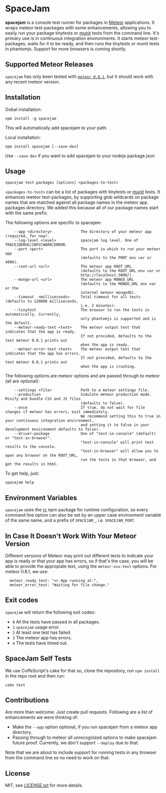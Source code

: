 SpaceJam
========

**spacejam** is a console test runner for packages in [Meteor](https://www.meteor.com/) applications. It wraps meteor test-packages with some enhancements, allowing you to easily run your package tinytests or [munit](https://atmospherejs.com/package/munit) tests from the command line. It's primary use is in continuous integration environments. It starts meteor test-packages, waits for it to be ready, and then runs the tinytests or munit tests in phantomjs. Support for more browsers is coming shortly.

Supported Meteor Releases
-------------------------
```spacejam``` has only been tested with [```meteor 0.8.1```](https://github.com/meteor/meteor/tree/release/0.8.1/), but it should work with any recent meteor version.

Installation
------------
Gobal installation:

    npm install -g spacejam
This will automatically add spacejam to your path.

Local installation:

	npm install spacejam [--save-dev]
Use `--save-dev` if you want to add spacejam to your nodejs package.json

Usage
-----

    spacejam test-packages [options] <packages-to-test>

`<packages-to-test>` can be a list of packages with tinytests or [munit](https://atmospherejs.com/package/munit) tests.
It enhances meteor test-packages, by supporting glob wildcards on package names that are matched against all package names in the meteor app packages directory. We added this because all of our package names start with the same prefix.
	
The following options are specific to spacejam:

        --app <directory>             The directory of your meteor app (required, for now).
        --log-level <level>           spacejam log level. One of TRACE|DEBUG|INFO|WARN|ERROR.
        --port <port>                 The port in which to run your meteor app 
                                      (defaults to the PORT env var or 4096).
        --root-url <url>              The meteor app ROOT_URL 
									  (defaults to the ROOT_URL env var or 
									  http://localhost:3000/).
		--mongo-url <url>  			  The meteor app MONGO_URL
									  (defaults to the MONGO_URL env var or the 
									  internal meteor mongodb).
        --timeout  <milliseconds>     Total timeout for all tests (defaults to 120000 milliseconds, 
									  i.e. 2 minutes).
		--tinytest                    The browser to run the tests in automatically. Currently, 
                                      only phantomjs is supported and is the default.
        --meteor-ready-text <text>    The meteor output text that indicates that the app is ready.
									  If not provided, defaults to the text meteor 0.8.1 prints out
									  when the app is ready.	
        --meteor-error-text <text>    The meteor output text that indicates that the app has errors.
									  If not provided, defaults to the text meteor 0.8.1 prints out 
								      when the app is crashing.

The following options are meteor options and are passed through to meteor (all are optional):

        --settings <file>             Path to a meteor settings file.
		--production  			      Simulate meteor production mode. Minify and bundle CSS and JS files
									  (defaults to false).
		--once        				  If true, do not wait for file changes if meteor has errors, exit immediately.
									  We recommend setting this to true in your continuous integration environment, 
									  and setting it to false in your development environment defaults to false).
		--driver-package			  One of "test-in-console" (default) or "test-in-browser".
                                      "test-in-console" will print test results to the console.
                                      "test-in-browser" will allow you to open any browser on the ROOT_URL,
               	                      run the tests in that browser, and get the results in html.
 To get help, just:
	
	spacejam help


Environment Variables
---------------------

```spacejam``` uses the [rc](https://www.npmjs.org/package/rc) npm package 
for runtime configuration, so every command line option can also be set by an upper case environment variable of the same name, and a prefix of ```SPACEJAM_```, i.e. ```SPACEJAM_PORT```.

In Case It Doesn't Work With Your Meteor Version
------------------------------------------------

Different versions of Meteor may print out different texts to indicate your app is ready or that your app has errors, so if that's the case, you will be able to provide the appropiate text, using the `meteor-xxx-text` options. For meteor 0.8.1, we use:

      meteor_ready_text: "=> App running at:",
      meteor_error_text: "Waiting for file change."

Exit codes
----------

```spacejam``` will return the following exit codes:

* ```0``` All the tests have passed in all packages.
* ```1``` ```spacejam``` usage error.
* ```2``` At least one test has failed.
* ```3``` The meteor app has errors.
* ```4``` The tests have timed out.

SpaceJam Self Tests
-------------------
We use CoffeScript's cake for that so, clone the repository, run `npm install` in the repo root and then run: 

`cake test`

Contributions
-------------
Are more than welcome. Just create pull requests. Following are a list of enhancements we were thinking of:

* Make the `--app` option optional, if you run spacejam from a meteor app directory.
* Passing through to meteor all unrecognized options to make spacejam future proof. Currently, we don't support `--deploy` due to that.

Note that we are about to include support for running tests in any browser from the command line so no need to work on that.

License
--
MIT, see [LICENSE.txt](LICENSE.txt) for more details.
